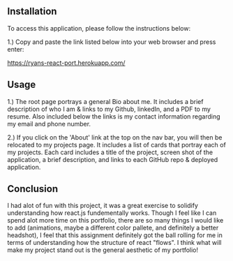 ## Installation

To access this application, please follow the instructions below:

1.) Copy and paste the link listed below into your web browser and press enter:

https://ryans-react-port.herokuapp.com/

## Usage

1.) The root page portrays a general Bio about me. It includes a brief description of who I am & links to my Github, linkedIn, and a PDF to my resume. Also included below the links is my contact information regarding my email and phone number.

2.) If you click on the 'About' link at the top on the nav bar, you will then be relocated to my projects page. It includes a list of cards that portray each of my projects. Each card includes a title of the project, screen shot of the application, a brief description, and links to each GitHub repo & deployed application.


## Conclusion

I had alot of fun with this project, it was a great exercise to solidify understanding how react.js fundementally works. Though I feel like I can spend alot more time on this portfolio, there are so many things I would like to add (animations, maybe a different color pallete, and definitely a better headshot), I feel that this assignment definitely got the ball rolling for me in terms of understanding how the structure of react "flows". I think what will make my project stand out is the general aesthetic of my portfolio!
